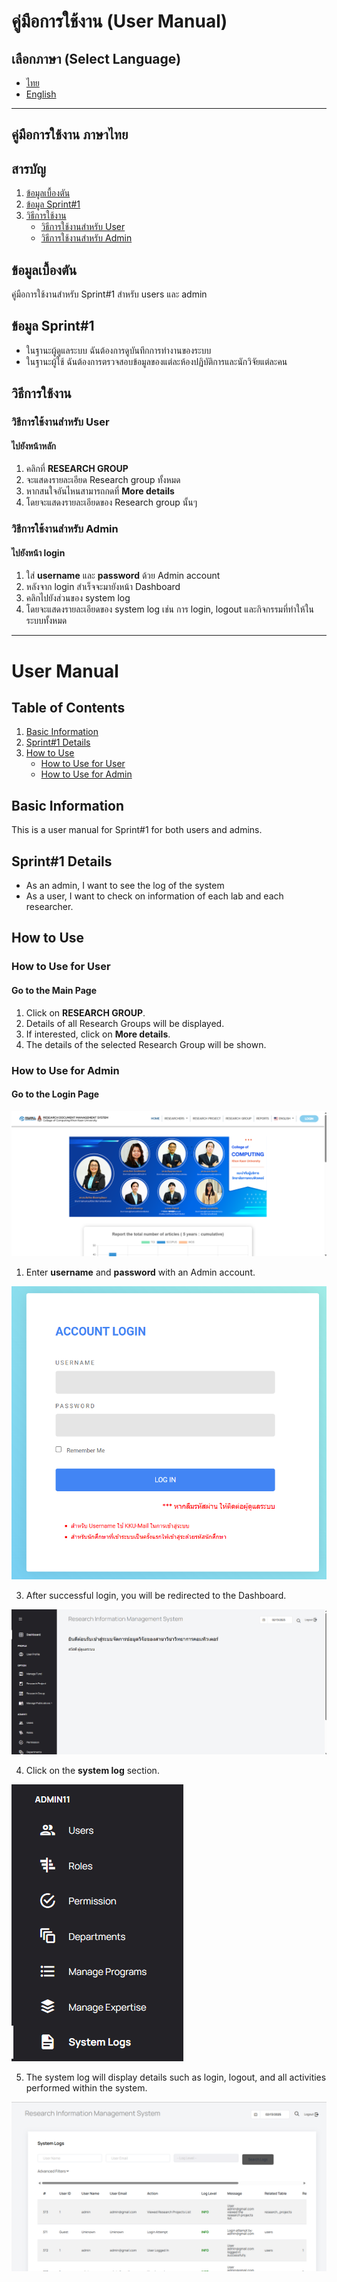 # คู่มือการใช้งาน (User Manual)

## เลือกภาษา (Select Language)
- [ไทย](#คู่มือการใช้งาน-ภาษาไทย)
- [English](#user-manual)

---

## คู่มือการใช้งาน ภาษาไทย
## สารบัญ
1. [ข้อมูลเบื้องตัน](#ข้อมูลเบื้องตัน)
2. [ข้อมูล Sprint#1](#ข้อมูล-sprint1)
3. [วิธีการใช้งาน](#วิธีการใช้งาน)
   - [วิธีการใช้งานสำหรับ User](#วิธีการใช้งานสำหรับ-user)
   - [วิธีการใช้งานสำหรับ Admin](#วิธีการใช้งานสำหรับ-admin)

## ข้อมูลเบื้องตัน
คู่มือการใช้งานสำหรับ Sprint#1 สำหรับ users และ admin

## ข้อมูล Sprint#1
- ในฐานะผู้ดูแลระบบ ฉันต้องการดูบันทึกการทำงานของระบบ
- ในฐานะผู้ใช้ ฉันต้องการตรวจสอบข้อมูลของแต่ละห้องปฏิบัติการและนักวิจัยแต่ละคน

## วิธีการใช้งาน

### วิธีการใช้งานสำหรับ User 
#### ไปยังหน้าหลัก
1. คลิกที่ **RESEARCH GROUP**
2. จะแสดงรายละเอียด Research group ทั้งหมด
3. หากสนใจอันไหนสามารถกดที่ **More details**
4. โดยจะแสดงรายละเอียดของ Research group นั้นๆ

### วิธีการใช้งานสำหรับ Admin
#### ไปยังหน้า login
1. ใส่ **username** และ **password** ด้วย Admin account
2. หลังจาก login สำเร็จจะมายังหน้า Dashboard
3. คลิกไปยังส่วนของ system log
4. โดยจะแสดงรายละเอียดของ system log เช่น การ login, logout และกิจกรรมที่ทำให้ในระบบทั้งหมด
   
---

# User Manual

## Table of Contents
1. [Basic Information](#basic-information)
2. [Sprint#1 Details](#sprint1-details)
3. [How to Use](#how-to-use)
   - [How to Use for User](#how-to-use-for-user)
   - [How to Use for Admin](#how-to-use-for-admin)

## Basic Information
This is a user manual for Sprint#1 for both users and admins.

## Sprint#1 Details
- As an admin, I want to see the log of the system
- As a user, I want to check on information of each lab and each researcher.

## How to Use

### How to Use for User
#### Go to the Main Page
1. Click on **RESEARCH GROUP**.
2. Details of all Research Groups will be displayed.
3. If interested, click on **More details**.
4. The details of the selected Research Group will be shown.

### How to Use for Admin
#### Go to the Login Page
![s_1](Img/SystemLogs_1.png)

1. Enter **username** and **password** with an Admin account.
   
![s_2](Img/SystemLogs_2.png)

3. After successful login, you will be redirected to the Dashboard.

![s_3](Img/SystemLogs_3.png)


4. Click on the **system log** section.

![s_4](Img/SystemLogs_4.png)

5. The system log will display details such as login, logout, and all activities performed within the system.
   
![s_5](Img/SystemLogs_5.png)   
   
